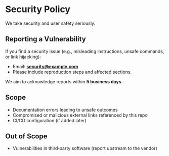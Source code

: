 # Security Policy

We take security and user safety seriously.

## Reporting a Vulnerability
If you find a security issue (e.g., misleading instructions, unsafe commands, or link hijacking):
- Email: **security@example.com**
- Please include reproduction steps and affected sections.

We aim to acknowledge reports within **5 business days**.

## Scope
- Documentation errors leading to unsafe outcomes
- Compromised or malicious external links referenced by this repo
- CI/CD configuration (if added later)

## Out of Scope
- Vulnerabilities in third‑party software (report upstream to the vendor)
